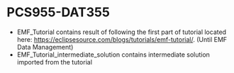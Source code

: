 # PCS955-DAT355

- EMF_Tutorial contains result of following the first part of tutorial located here: https://eclipsesource.com/blogs/tutorials/emf-tutorial/. (Until EMF Data Management)
- EMF_Tutorial_intermediate_solution contains intermediate solution imported from the tutorial
